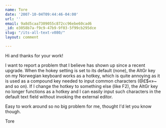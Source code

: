 ```yaml
---
name: Tore
date: '2007-10-04T09:44:46-04:00'
url: ''
email: 9a8d5caa7309055c872cc96ebe60cad6
_id: e3058b7a-f9c9-47b9-9f03-5f99cb295dce
slug: "/its-all-text-v080/"
layout: comment

---
```


Hi and thanks for your work!

I want to report a problem that I believe has shown up since a recent upgrade.  When the hokey setting is set to its default (none), the AltGr key on my Norwegian keyboard works as a hotkey, which is quite annoying as it is used as a compound key needed to input common characters (@£$«»~ and so on). If I change the hotkey to something else (like F2), the AltGr key no longer functions as a hotkey and I can easily input such characters in the default text field without invoking the external editor.

Easy to work around so no big problem for me, thought I'd let you know though.

Tore
